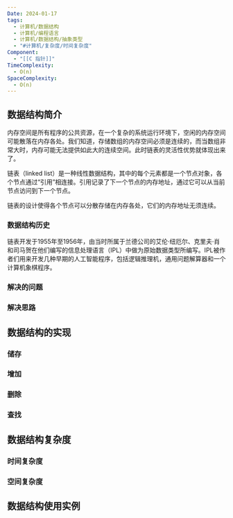 ```yaml
---
Date: 2024-01-17
tags:
  - 计算机/数据结构
  - 计算机/编程语言
  - 计算机/数据结构/抽象类型
  - "#计算机/复杂度/时间复杂度"
Component:
  - "[[C 指针]]"
TimeComplexity:
  - O(n)
SpaceComplexity:
  - O(n)
---
```

## 数据结构简介
内存空间是所有程序的公共资源，在一个复杂的系统运行环境下，空闲的内存空间可能散落在内存各处。我们知道，存储数组的内存空间必须是连续的，而当数组非常大时，内存可能无法提供如此大的连续空间。此时链表的灵活性优势就体现出来了。

链表（linked list）是一种线性数据结构，其中的每个元素都是一个节点对象，各个节点通过“引用”相连接。引用记录了下一个节点的内存地址，通过它可以从当前节点访问到下一个节点。

链表的设计使得各个节点可以分散存储在内存各处，它们的内存地址无须连续。
### 数据结构历史
链表开发于1955年至1956年，由当时所属于兰德公司的艾伦·纽厄尔、克里夫·肖和司马贺在他们编写的信息处理语言（IPL）中做为原始数据类型所编写。IPL被作者们用来开发几种早期的人工智能程序，包括逻辑推理机，通用问题解算器和一个计算机象棋程序。
### 解决的问题

### 解决思路

## 数据结构的实现

### 储存

### 增加

### 删除

### 查找

## 数据结构复杂度

### 时间复杂度

### 空间复杂度

## 数据结构使用实例